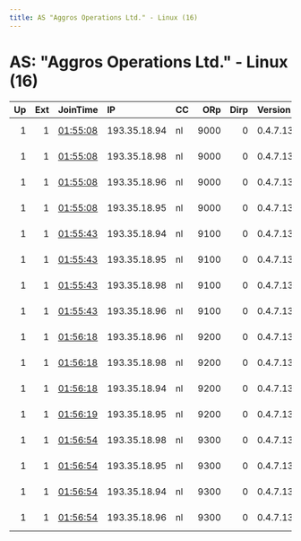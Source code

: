 ```yaml
---
title: AS "Aggros Operations Ltd." - Linux (16)
---
```


# AS: "Aggros Operations Ltd." - Linux (16)

|   Up |   Ext | JoinTime                                                                                              | IP           | CC   |   ORp |   Dirp | Version   | Contact                  | Nickname   |   eFamMembers |
|-----:|------:|:------------------------------------------------------------------------------------------------------|:-------------|:-----|------:|-------:|:----------|:-------------------------|:-----------|--------------:|
|    1 |     1 | [01:55:08](https://nusenu.github.io/OrNetStats/w/relay/0A34DD9E68ABCEDB64B2D9C07E07BB0357A933D6.html) | 193.35.18.94 | nl   |  9000 |      0 | 0.4.7.13  | email:admin prsv.ch url: | prsv       |            90 |
|    1 |     1 | [01:55:08](https://nusenu.github.io/OrNetStats/w/relay/56BB029883A6865DC314BF6F4E31A7B959994681.html) | 193.35.18.98 | nl   |  9000 |      0 | 0.4.7.13  | email:admin prsv.ch url: | prsv       |            90 |
|    1 |     1 | [01:55:08](https://nusenu.github.io/OrNetStats/w/relay/581EA58248AFF965440BAC693EA4CD6411F99A9C.html) | 193.35.18.96 | nl   |  9000 |      0 | 0.4.7.13  | email:admin prsv.ch url: | prsv       |            90 |
|    1 |     1 | [01:55:08](https://nusenu.github.io/OrNetStats/w/relay/F29505C049D997B8ABEEAEC5DAE58707D35C6729.html) | 193.35.18.95 | nl   |  9000 |      0 | 0.4.7.13  | email:admin prsv.ch url: | prsv       |            90 |
|    1 |     1 | [01:55:43](https://nusenu.github.io/OrNetStats/w/relay/2BC7CABBE2495C3A9E6AC2F08362AD88ED89F989.html) | 193.35.18.94 | nl   |  9100 |      0 | 0.4.7.13  | email:admin prsv.ch url: | prsv       |            90 |
|    1 |     1 | [01:55:43](https://nusenu.github.io/OrNetStats/w/relay/8EB878D1173BFD82B4A860DB7E46C109F1692126.html) | 193.35.18.95 | nl   |  9100 |      0 | 0.4.7.13  | email:admin prsv.ch url: | prsv       |            90 |
|    1 |     1 | [01:55:43](https://nusenu.github.io/OrNetStats/w/relay/AC14D7773BFA1D25E4CFB94648F0BC893DD19E37.html) | 193.35.18.98 | nl   |  9100 |      0 | 0.4.7.13  | email:admin prsv.ch url: | prsv       |            90 |
|    1 |     1 | [01:55:43](https://nusenu.github.io/OrNetStats/w/relay/CF62056A4754CBE657227FFE64F7CB18C1B92D20.html) | 193.35.18.96 | nl   |  9100 |      0 | 0.4.7.13  | email:admin prsv.ch url: | prsv       |            90 |
|    1 |     1 | [01:56:18](https://nusenu.github.io/OrNetStats/w/relay/5791E9652179FA7CFA3AF805C54848106885FF26.html) | 193.35.18.96 | nl   |  9200 |      0 | 0.4.7.13  | email:admin prsv.ch url: | prsv       |            90 |
|    1 |     1 | [01:56:18](https://nusenu.github.io/OrNetStats/w/relay/A11164F7256570FF3C5B0577C1087638F8ACC668.html) | 193.35.18.98 | nl   |  9200 |      0 | 0.4.7.13  | email:admin prsv.ch url: | prsv       |            90 |
|    1 |     1 | [01:56:18](https://nusenu.github.io/OrNetStats/w/relay/B17B481AAAD088488DF8A5698EE383A5C3554F8D.html) | 193.35.18.94 | nl   |  9200 |      0 | 0.4.7.13  | email:admin prsv.ch url: | prsv       |            90 |
|    1 |     1 | [01:56:19](https://nusenu.github.io/OrNetStats/w/relay/CF673E8D5F30285F7BF23CE3309D8824B641F9E5.html) | 193.35.18.95 | nl   |  9200 |      0 | 0.4.7.13  | email:admin prsv.ch url: | prsv       |            90 |
|    1 |     1 | [01:56:54](https://nusenu.github.io/OrNetStats/w/relay/9F8E5DB84E60CD039E483F1702A32F1BD13BFEA5.html) | 193.35.18.98 | nl   |  9300 |      0 | 0.4.7.13  | email:admin prsv.ch url: | prsv       |            90 |
|    1 |     1 | [01:56:54](https://nusenu.github.io/OrNetStats/w/relay/A2EDA667F3B15E0ADDC7E3FA3DA18667C9AD020F.html) | 193.35.18.95 | nl   |  9300 |      0 | 0.4.7.13  | email:admin prsv.ch url: | prsv       |            90 |
|    1 |     1 | [01:56:54](https://nusenu.github.io/OrNetStats/w/relay/E7B36F63F74E9DE6A773F2F2966034ED5633DE80.html) | 193.35.18.94 | nl   |  9300 |      0 | 0.4.7.13  | email:admin prsv.ch url: | prsv       |            90 |
|    1 |     1 | [01:56:54](https://nusenu.github.io/OrNetStats/w/relay/EA3E695384199D2807537CF12131AB5C3D4B6B6F.html) | 193.35.18.96 | nl   |  9300 |      0 | 0.4.7.13  | email:admin prsv.ch url: | prsv       |            90 |
